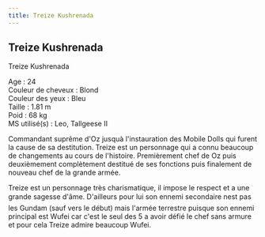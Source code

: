 ```yaml
---
title: Treize Kushrenada
---
```


Treize Kushrenada
-----------------

Treize Kushrenada  
  
Age : 24  
Couleur de cheveux : Blond  
Couleur des yeux : Bleu  
Taille : 1.81 m  
Poid : 68 kg  
MS utilisé(s) : Leo, Tallgeese II  
  
Commandant suprême d'Oz jusquà l'instauration des Mobile Dolls qui furent la cause de sa destitution. Treize est un personnage qui a connu beaucoup de changements au cours de l'histoire. Premièrement chef de Oz puis deuxièmement complètement destitué de ses fonctions puis finalement de nouveau chef de la grande armée.


Treize est un personnage très charismatique, il impose le respect et a une grande sagesse d'âme. D'ailleurs pour lui son ennemi secondaire nest pas les Gundam (sauf vers le début) mais l'armée terrestre puisque son ennemi principal est Wufei car c'est le seul des 5 a avoir défié le chef sans armure et pour cela Treize admire beaucoup Wufei.

